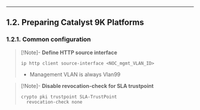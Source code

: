 
---

## 1.2. Preparing Catalyst 9K Platforms

### 1.2.1. Common configuration

> [!Note]- **Define HTTP source interface** 
> ```
> ip http client source-interface <NOC_mgmt_VLAN_ID>
> ```
> - Management VLAN is always Vlan99

> [!Note]- **Disable revocation-check for SLA trustpoint**
> ```
> crypto pki trustpoint SLA-TrustPoint
> 	revocation-check none
> ```

